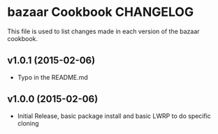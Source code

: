 bazaar Cookbook CHANGELOG
======================
This file is used to list changes made in each version of the bazaar cookbook.

v1.0.1 (2015-02-06)
-------------------
- Typo in the README.md

v1.0.0 (2015-02-06)
-------------------
- Initial Release, basic package install and basic LWRP to do specific cloning
